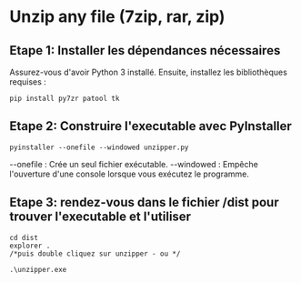 # Unzip any file (7zip, rar, zip)

## Etape 1: Installer les dépendances nécessaires

Assurez-vous d'avoir Python 3 installé. Ensuite, installez les bibliothèques requises :

```
pip install py7zr patool tk
```

## Etape 2: Construire l'executable avec PyInstaller

```
pyinstaller --onefile --windowed unzipper.py
```
--onefile : Crée un seul fichier exécutable.
--windowed : Empêche l'ouverture d'une console lorsque vous exécutez le programme.

## Etape 3: rendez-vous dans le fichier /dist pour trouver l'executable et l'utiliser

```
cd dist
explorer .
/*puis double cliquez sur unzipper - ou */

.\unzipper.exe
```


